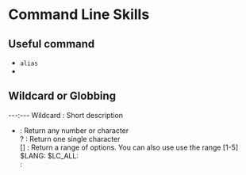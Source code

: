 # Command Line Skills  

## Useful command  

- `alias`  
-

## Wildcard  or Globbing
---:---
Wildcard : Short description  
* : Return any number or character  
? : Return one single character  
[] : Return a range of options. You can also use use the range [1-5]  
$LANG:
$LC_ALL:  
\:  
 
